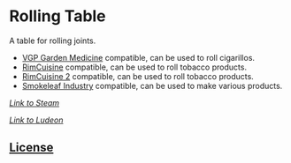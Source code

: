 # Rolling Table

A table for rolling joints.

- [VGP Garden Medicine](https://ludeon.com/forums/index.php?topic=36926.msg378133#msg378133) compatible, can be used to roll cigarillos.
- [RimCuisine](https://steamcommunity.com/sharedfiles/filedetails/?id=1543723640) compatible, can be used to roll tobacco products.
- [RimCuisine 2](https://steamcommunity.com/sharedfiles/filedetails/?id=1833593222) compatible, can be used to roll tobacco products.
- [Smokeleaf Industry](https://ludeon.com/forums/index.php?topic=35747.0) compatible, can be used to make various products.


_[Link to Steam](https://steamcommunity.com/sharedfiles/filedetails/?id=935099161)_

_[Link to Ludeon](https://ludeon.com/forums/index.php?topic=47165.msg447418#msg447418)_

## [License](https://creativecommons.org/licenses/by-nc-sa/4.0/)
